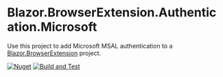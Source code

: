 # Blazor.BrowserExtension.Authentication.Microsoft

Use this project to add Microsoft MSAL authentication to a [Blazor.BrowserExtension](https://github.com/mingyaulee/Blazor.BrowserExtension) project.

[![Nuget](https://img.shields.io/nuget/v/Blazor.BrowserExtension.Authentication.Microsoft?style=for-the-badge&color=blue)](https://www.nuget.org/packages/Blazor.BrowserExtension.Authentication.Microsoft/)&nbsp;[![Build and Test](https://img.shields.io/github/actions/workflow/status/StefH/Blazor.BrowserExtension.Authentication.Microsoft/BuildAndTest.yml?branch=main&style=for-the-badge&color=blue)](https://github.com/StefH/Blazor.BrowserExtension.Authentication.Microsoft/actions/workflows/BuildAndTest.yml)